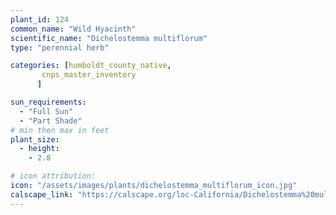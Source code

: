 ```yaml
---
plant_id: 124
common_name: "Wild Hyacinth"
scientific_name: "Dichelostemma multiflorum"
type: "perennial herb"

categories: [humboldt_county_native,
       cnps_master_inventory
      ]

sun_requirements:
  - "Full Sun"
  - "Part Shade"
# min then max in feet
plant_size:
  - height: 
    - 2.8

# icon attribution: 
icon: "/assets/images/plants/dichelostemma_multiflorum_icon.jpg" 
calscape_link: "https://calscape.org/loc-California/Dichelostemma%20multiflorum(%20)"
---
```


